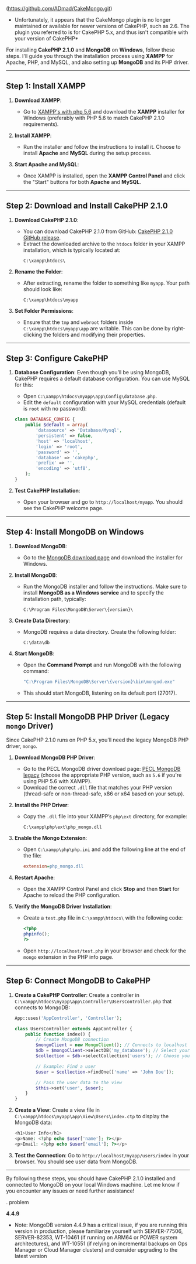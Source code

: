 (https://github.com/ADmad/CakeMongo.git)

- Unfortunately, it appears that the CakeMongo plugin is no longer maintained or available for newer versions of CakePHP, such as 2.6. The plugin you referred to is for CakePHP 5.x, and thus isn't compatible with your version of CakePHP*




For installing **CakePHP 2.1.0** and **MongoDB** on **Windows**, follow these steps. I'll guide you through the installation process using **XAMPP** for Apache, PHP, and MySQL, and also setting up **MongoDB** and its PHP driver.

---

## **Step 1: Install XAMPP**

1. **Download XAMPP**:
   - Go to [XAMPP's with php 5.6](https://sourceforge.net/projects/xampp/files/XAMPP%20Windows/5.6.40/) and download the **XAMPP** installer for Windows (preferably with PHP 5.6 to match CakePHP 2.1.0 requirements).
   
2. **Install XAMPP**:
   - Run the installer and follow the instructions to install it. Choose to install **Apache** and **MySQL** during the setup process.
   
3. **Start Apache and MySQL**:
   - Once XAMPP is installed, open the **XAMPP Control Panel** and click the "Start" buttons for both **Apache** and **MySQL**.

---

## **Step 2: Download and Install CakePHP 2.1.0**

1. **Download CakePHP 2.1.0**:
   - You can download CakePHP 2.1.0 from GitHub: [CakePHP 2.1.0 GitHub release](https://github.com/cakephp/cakephp/archive/2.1.0.tar.gz).
   - Extract the downloaded archive to the `htdocs` folder in your XAMPP installation, which is typically located at:
     ```
     C:\xampp\htdocs\
     ```

2. **Rename the Folder**:
   - After extracting, rename the folder to something like `myapp`. Your path should look like:
     ```
     C:\xampp\htdocs\myapp
     ```

3. **Set Folder Permissions**:
   - Ensure that the `tmp` and `webroot` folders inside `C:\xampp\htdocs\myapp\app` are writable. This can be done by right-clicking the folders and modifying their properties.

---

## **Step 3: Configure CakePHP**

1. **Database Configuration**:
   Even though you’ll be using MongoDB, CakePHP requires a default database configuration. You can use MySQL for this:

   - Open `C:\xampp\htdocs\myapp\app\Config\database.php`.
   - Edit the `default` configuration with your MySQL credentials (default is `root` with no password):

   ```php
   class DATABASE_CONFIG {
       public $default = array(
           'datasource' => 'Database/Mysql',
           'persistent' => false,
           'host' => 'localhost',
           'login' => 'root',
           'password' => '',
           'database' => 'cakephp',
           'prefix' => '',
           'encoding' => 'utf8',
       );
   }
   ```

2. **Test CakePHP Installation**:
   - Open your browser and go to `http://localhost/myapp`. You should see the CakePHP welcome page.

---

## **Step 4: Install MongoDB on Windows**

1. **Download MongoDB**:
   - Go to the [MongoDB download page](https://www.mongodb.com/try/download/community) and download the installer for Windows.
   
2. **Install MongoDB**:
   - Run the MongoDB installer and follow the instructions. Make sure to install **MongoDB as a Windows service** and to specify the installation path, typically:
     ```
     C:\Program Files\MongoDB\Server\{version}\
     ```

3. **Create Data Directory**:
   - MongoDB requires a data directory. Create the following folder:
     ```
     C:\data\db
     ```

4. **Start MongoDB**:
   - Open the **Command Prompt** and run MongoDB with the following command:
     ```bash
     "C:\Program Files\MongoDB\Server\{version}\bin\mongod.exe"
     ```
   - This should start MongoDB, listening on its default port (27017).

---

## **Step 5: Install MongoDB PHP Driver (Legacy `mongo` Driver)**

Since CakePHP 2.1.0 runs on PHP 5.x, you'll need the legacy MongoDB PHP driver, `mongo`.

1. **Download MongoDB PHP Driver**:
   - Go to the PECL MongoDB driver download page: [PECL MongoDB legacy](https://pecl.php.net/package/mongo/1.6.16/windows) (choose the appropriate PHP version, such as `5.6` if you're using PHP 5.6 with XAMPP).
   - Download the correct `.dll` file that matches your PHP version (thread-safe or non-thread-safe, x86 or x64 based on your setup).

2. **Install the PHP Driver**:
   - Copy the `.dll` file into your XAMPP’s `php\ext` directory, for example:
     ```
     C:\xampp\php\ext\php_mongo.dll
     ```

3. **Enable the Mongo Extension**:
   - Open `C:\xampp\php\php.ini` and add the following line at the end of the file:
     ```ini
     extension=php_mongo.dll
     ```

4. **Restart Apache**:
   - Open the XAMPP Control Panel and click **Stop** and then **Start** for Apache to reload the PHP configuration.

5. **Verify the MongoDB Driver Installation**:
   - Create a `test.php` file in `C:\xampp\htdocs\` with the following code:
     ```php
     <?php
     phpinfo();
     ?>
     ```
   - Open `http://localhost/test.php` in your browser and check for the `mongo` extension in the PHP info page.

---

## **Step 6: Connect MongoDB to CakePHP**

1. **Create a CakePHP Controller**:
   Create a controller in `C:\xampp\htdocs\myapp\app\Controller\UsersController.php` that connects to MongoDB:

   ```php
   App::uses('AppController', 'Controller');

   class UsersController extends AppController {
       public function index() {
           // Create MongoDB connection
           $mongoClient = new MongoClient(); // Connects to localhost by default
           $db = $mongoClient->selectDB('my_database'); // Select your MongoDB database
           $collection = $db->selectCollection('users'); // Choose your collection

           // Example: Find a user
           $user = $collection->findOne(['name' => 'John Doe']);

           // Pass the user data to the view
           $this->set('user', $user);
       }
   }
   ```

2. **Create a View**:
   Create a view file in `C:\xampp\htdocs\myapp\app\View\Users\index.ctp` to display the MongoDB data:

   ```php
   <h1>User Info</h1>
   <p>Name: <?php echo $user['name']; ?></p>
   <p>Email: <?php echo $user['email']; ?></p>
   ```

3. **Test the Connection**:
   Go to `http://localhost/myapp/users/index` in your browser. You should see user data from MongoDB.

---

By following these steps, you should have CakePHP 2.1.0 installed and connected to MongoDB on your local Windows machine. Let me know if you encounter any issues or need further assistance!




. problem 

**4.4.9**
- Note: MongoDB version 4.4.9 has a critical issue, if you are running this version in production, please familiarize yourself with SERVER-77506, SERVER-82353, WT-10461 (if running on ARM64 or POWER system architectures), and WT-10551 (if relying on incremental backups on Ops Manager or Cloud Manager clusters) and consider upgrading to the latest version
